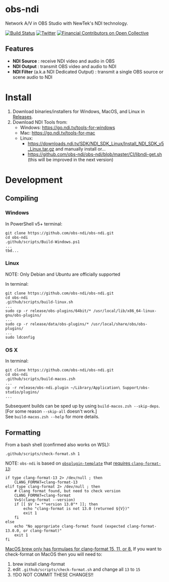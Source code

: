 obs-ndi
==============

Network A/V in OBS Studio with NewTek's NDI technology.

[![Build Status](https://dev.azure.com/Palakis/obs-ndi/_apis/build/status/Palakis.obs-ndi?branchName=master)](https://dev.azure.com/Palakis/obs-ndi/_build/latest?definitionId=1&branchName=master)
[![Twitter](https://img.shields.io/twitter/url/https/twitter.com/fold_left.svg?style=social&label=Follow%20%40LePalakis)](https://twitter.com/LePalakis)
[![Financial Contributors on Open Collective](https://opencollective.com/obs-websocket/all/badge.svg?label=financial+contributors)](https://opencollective.com/obs-websocket)

## Features
- **NDI Source** : receive NDI video and audio in OBS
- **NDI Output** : transmit OBS video and audio to NDI
- **NDI Filter** (a.k.a NDI Dedicated Output) : transmit a single OBS source or scene audio to NDI

# Install

1. Download binaries/installers for Windows, MacOS, and Linux in [Releases](https://github.com/obs-ndi/obs-ndi/releases).
2. Download NDI Tools from:
    * Windows: https://go.ndi.tv/tools-for-windows
    * Mac: https://go.ndi.tv/tools-for-mac
    * Linux:
        * https://downloads.ndi.tv/SDK/NDI_SDK_Linux/Install_NDI_SDK_v5_Linux.tar.gz and manually install or...
        * https://github.com/obs-ndi/obs-ndi/blob/master/CI/libndi-get.sh (this will be improved in the next version)

# Development

## Compiling

### Windows
In PowerShell v5+ terminal:
```
git clone https://github.com/obs-ndi/obs-ndi.git
cd obs-ndi
.github/scripts/Build-Windows.ps1
...
tbd...
```

### Linux
NOTE: Only Debian and Ubuntu are officially supported

In terminal:
```
git clone https://github.com/obs-ndi/obs-ndi.git
cd obs-ndi
.github/scripts/build-linux.sh
...
sudo cp -r release/obs-plugins/64bit/* /usr/local/lib/x86_64-linux-gnu/obs-plugins/
...
sudo cp -r release/data/obs-plugins/* /usr/local/share/obs/obs-plugins/
...
sudo ldconfig
```

### OS X
In terminal:
```
git clone https://github.com/obs-ndi/obs-ndi.git
cd obs-ndi
.github/scripts/build-macos.zsh
...
cp -r release/obs-ndi.plugin ~/Library/Application\ Support/obs-studio/plugins/
...
```

Subsequent builds can be sped up by using `build-macos.zsh --skip-deps`.  
[For some reason `--skip-all` doesn't work.]  
See `build-macos.zsh --help` for more details.

## Formatting
From a bash shell (confirmed also works on WSL):
```
.github/scripts/check-format.sh 1
```
NOTE: `obs-ndi` is based on [`obsplugin-template`](https://github.com/obsproject/obs-plugintemplate) that [requires `clang-format-13`](https://github.com/obsproject/obs-plugintemplate/blob/525650f97209450cf2dcc06ff28ad941cc1bbd7b/.github/scripts/check-format.sh#L29-L42):
```
if type clang-format-13 2> /dev/null ; then
    CLANG_FORMAT=clang-format-13
elif type clang-format 2> /dev/null ; then
    # Clang format found, but need to check version
    CLANG_FORMAT=clang-format
    V=$(clang-format --version)
    if [[ $V != *"version 13.0"* ]]; then
        echo "clang-format is not 13.0 (returned ${V})"
        exit 1
    fi
else
    echo "No appropriate clang-format found (expected clang-format-13.0.0, or clang-format)"
    exit 1
fi
```
[MacOS brew only has formulaes for clang-format 15, 11, or 8.](https://formulae.brew.sh/formula/clang-format)
If you want to check-format on MacOS then you will need to:
1. brew install clang-format
2. edit `.github/scripts/check-format.sh` and change all `13` to `15`
3. !!DO NOT COMMIT THESE CHANGES!!

